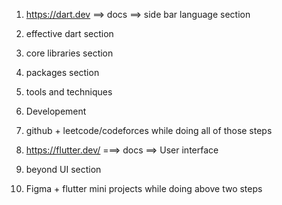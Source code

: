  1. https://dart.dev ==> docs ==> side bar language section

2. effective dart section

3. core libraries section

4. packages section

5. tools and techniques

6. Developement

7. github + leetcode/codeforces while doing all of those steps

8. https://flutter.dev/ ===> docs ==> User interface

9. beyond UI section

10. Figma + flutter mini projects while doing above two steps

